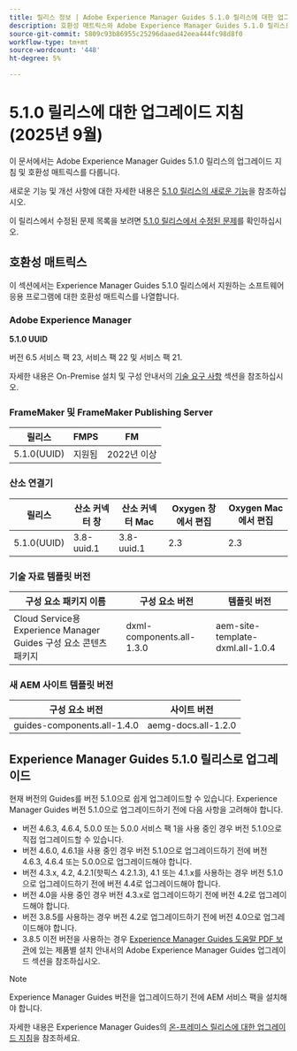 ```yaml
---
title: 릴리스 정보 | Adobe Experience Manager Guides 5.1.0 릴리스에 대한 업그레이드 지침
description: 호환성 매트릭스와 Adobe Experience Manager Guides 5.1.0 릴리스로 업그레이드하는 방법에 대해 알아봅니다.
source-git-commit: 5809c93b86955c25296daaed42eea444fc98d8f0
workflow-type: tm+mt
source-wordcount: '448'
ht-degree: 5%

---
```


# 5.1.0 릴리스에 대한 업그레이드 지침(2025년 9월)

이 문서에서는 Adobe Experience Manager Guides 5.1.0 릴리스의 업그레이드 지침 및 호환성 매트릭스를 다룹니다.

새로운 기능 및 개선 사항에 대한 자세한 내용은 [5.1.0 릴리스의 새로운 기능](../release-info/whats-new-5-1-0.md)을 참조하십시오.

이 릴리스에서 수정된 문제 목록을 보려면 [5.1.0 릴리스에서 수정된 문제](../release-info/fixed-issues-5-1-0.md)를 확인하십시오.

## 호환성 매트릭스

이 섹션에서는 Experience Manager Guides 5.1.0 릴리스에서 지원하는 소프트웨어 응용 프로그램에 대한 호환성 매트릭스를 나열합니다.

### Adobe Experience Manager

**5.1.0 UUID**

버전 6.5 서비스 팩 23, 서비스 팩 22 및 서비스 팩 21.

자세한 내용은 On-Premise 설치 및 구성 안내서의 [기술 요구 사항](../install-guide/download-install-technical-requirements.md) 섹션을 참조하십시오.

### FrameMaker 및 FrameMaker Publishing Server

| 릴리스 | FMPS | FM |
| --- | --- | --- |
| 5.1.0(UUID) | 지원됨 | 2022년 이상 |

### 산소 연결기

| 릴리스 | 산소 커넥터 창 | 산소 커넥터 Mac | Oxygen 창에서 편집 | Oxygen Mac에서 편집 |
| --- | --- | --- |--- |--- |
| 5.1.0(UUID) | 3.8-uuid.1 | 3.8-uuid.1 | 2.3 | 2.3 |

### 기술 자료 템플릿 버전

| 구성 요소 패키지 이름 | 구성 요소 버전 | 템플릿 버전 |
|---|---|---|
| Cloud Service용 Experience Manager Guides 구성 요소 콘텐츠 패키지 | dxml-components.all-1.3.0 | aem-site-template-dxml.all-1.0.4 |

### 새 AEM 사이트 템플릿 버전


| 구성 요소 버전 | 사이트 버전 |
|---|---|
| guides-components.all-1.4.0 | aemg-docs.all-1.2.0 |


## Experience Manager Guides 5.1.0 릴리스로 업그레이드

현재 버전의 Guides를 버전 5.1.0으로 쉽게 업그레이드할 수 있습니다. Experience Manager Guides 버전 5.1.0으로 업그레이드하기 전에 다음 사항을 고려해야 합니다.

- 버전 4.6.3, 4.6.4, 5.0.0 또는 5.0.0 서비스 팩 1을 사용 중인 경우 버전 5.1.0으로 직접 업그레이드할 수 있습니다.
- 버전 4.6.0, 4.6.1을 사용 중인 경우 버전 5.1.0으로 업그레이드하기 전에 버전 4.6.3, 4.6.4 또는 5.0.0으로 업그레이드해야 합니다.
- 버전 4.3.x, 4.2, 4.2.1(핫픽스 4.2.1.3), 4.1 또는 4.1.x를 사용하는 경우 버전 5.1.0으로 업그레이드하기 전에 버전 4.4로 업그레이드해야 합니다.
- 버전 4.0을 사용 중인 경우 버전 4.3.x로 업그레이드하기 전에 버전 4.2로 업그레이드해야 합니다.
- 버전 3.8.5를 사용하는 경우 버전 4.2로 업그레이드하기 전에 버전 4.0으로 업그레이드해야 합니다.
- 3.8.5 이전 버전을 사용하는 경우 [Experience Manager Guides 도움말 PDF 보관](https://helpx.adobe.com/kr/xml-documentation-for-experience-manager/archive.html)에 있는 제품별 설치 안내서의 Adobe Experience Manager Guides 업그레이드 섹션을 참조하십시오.

>[!NOTE]
>
>Experience Manager Guides 버전을 업그레이드하기 전에 AEM 서비스 팩을 설치해야 합니다.

자세한 내용은 Experience Manager Guides의 [온-프레미스 릴리스에 대한 업그레이드 지침](../install-guide/upgrade-xml-documentation.md)을 참조하세요.
